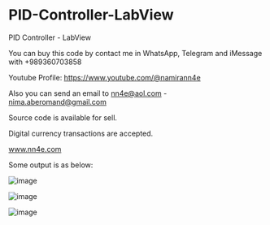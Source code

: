 # PID-Controller-LabView
PID Controller - LabView

You can buy this code by contact me in WhatsApp, Telegram and iMessage with +989360703858

Youtube Profile: https://www.youtube.com/@namirann4e

Also you can send an email to nn4e@aol.com - nima.aberomand@gmail.com

Source code is available for sell.

Digital currency transactions are accepted.

www.nn4e.com

Some output is as below:

![image](https://github.com/user-attachments/assets/6ca1a43c-495f-43b0-9bf6-39c493a45a22)

![image](https://github.com/user-attachments/assets/066c1a01-002b-4680-9a57-88f204789c29)

![image](https://github.com/user-attachments/assets/c2a00025-bf8b-4d41-b784-1b03ee84dd65)
